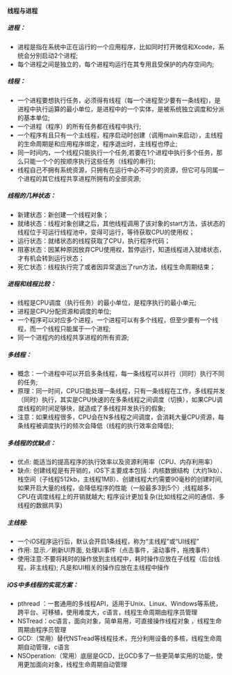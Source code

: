 #### 线程与进程

##### 进程：

- 进程是指在系统中正在运行的一个应用程序，比如同时打开微信和Xcode，系统会分别启动2个进程;
- 每个进程之间是独立的，每个进程均运行在其专用且受保护的内存空间内;

##### 线程：

- 一个进程要想执行任务，必须得有线程（每一个进程至少要有一条线程)，是进程中执行运算的最小单位，是进程中的一个实体，是被系统独立调度和分派的基本单位;
- 一个进程（程序）的所有任务都在线程中执行;
- 一个程序有且只有一个主线程，程序启动时创建（调用main来启动），主线程的生命周期是和应用程序绑定，程序退出时，主线程也停止;
- 同一时间内，一个线程只能执行一个任务,若要在1个进程中执行多个任务，那么只能一个个的按顺序执行这些任务（线程的串行);
- 线程自己不拥有系统资源，只拥有在运行中必不可少的资源，但它可与同属一个进程的其它线程共享进程所拥有的全部资源;

##### 线程的几种状态：

- 新建状态：新创建一个线程对象；
- 就绪状态：线程对象创建之后，其他线程调用了该对象的start方法，该状态的线程位于可运行线程池中，变得可运行，等待获取CPU的使用权；
- 运行状态：就绪状态的线程获取了CPU，执行程序代码；
- 阻塞状态：因某种原因放弃CPU使用权，暂停运行，知道线程进入就绪状态，才有机会转到运行状态；
- 死亡状态：线程执行完了或者因异常退出了run方法，线程生命周期结束；

##### 进程和线程比较：

- 线程是CPU调度（执行任务）的最小单位，是程序执行的最小单元;
- 进程是CPU分配资源和调度的单位;
- 一个程序可以对应多个进程，一个进程可以有多个线程，但至少要有一个线程，而一个线程只能属于一个进程;
- 同一个进程内的线程共享进程的所有资源;

##### 多线程：

- 概念：一个进程中可以开启多条线程，每一条线程可以并行（同时）执行不同的任务;
- 原理：同一时间，CPU只能处理一条线程，只有一条线程在工作，多线程并发（同时）执行，其实是CPU快速的在多条线程之间调度（切换），如果CPU调度线程的时间足够快，就造成了多线程并发执行的假象;
- 注意：如果线程很多，CPU会在N多线程之间调度，会消耗大量CPU资源，每条线程被调度执行的频次会降低（线程的执行效率会降低);

##### 多线程的优缺点：

- 优点: 能适当的提高程序的执行效率以及资源利用率（CPU、内存利用率）
- 缺点: 创建线程是有开销的，iOS下主要成本包括：内核数据结构（大约1kb）、栈空间（子线程512kb，主线程1MB）、创建线程大约需要90毫秒的创建时间,如果开启大量的线程，会降低程序的性能（一般最多3到5个）;线程越多，CPU在调度线程上的开销就越大; 程序设计更加复杂(比如线程之间的通信、多线程的数据共享)

##### 主线程:

- 一个iOS程序运行后，默认会开启1条线程，称为“主线程”或“UI线程”
- 作用: 显示／刷新UI界面, 处理UI事件（点击事件，滚动事件，拖拽事件）
- 使用注意:不要将耗时的操作放到主线程中，耗时操作应放在子线程（后台线程，非主线程); 凡是和UI相关的操作应放在主线程中操作

##### iOS中多线程的实现方案：

- pthread ：一套通用的多线程API，适用于Unix、Linux、Windows等系统，跨平台、可移植，使用难度大，c语言，线程生命周期由程序员管理
- NSTread：oc语言，面向对象，简单易用，可直接操作线程对象 ，线程生命周期由程序员管理
- GCD:（常用）替代NSTread等线程技术，充分利用设备的多核，线程生命周期自动管理，c语言
- NSOperation:（常用）底层是GCD，比GCD多了一些更简单实用的功能，使用更加面向对象，线程生命周期自动管理
